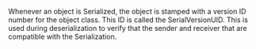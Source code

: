 Whenever an object is Serialized, the object is stamped with a version
ID number for the object class. This ID is called the SerialVersionUID.
This is used during deserialization to verify that the sender and
receiver that are compatible with the Serialization.
